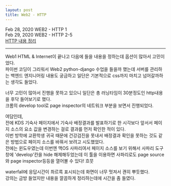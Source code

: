 ```yaml
---
layout: post
title: Web2 - HTTP
---
```


Feb 28, 2020    WEB2 - HTTP 1  
Feb 29, 2020    WEB2 - HTTP 2-5  
[HTTP 내용 정리](https://eunzihong.github.io/Webtest/http.html)

----

Web1 HTML & Internet이 끝나고 다음에 들을 내용을 정하는데 옵션이 많아서 고민이었다.  
파이썬 코딩이 그리워서 Web2 python-django 수업을 들을까 했는데 서버를 관리하는 백엔드 엔지니어링 내용도 궁금하고 일단은 기본적으로 css까지 마치고 넘어갈까하는 생각도 들었다.  

너무 고민이 많아서 진행을 못하고 있으니 일단은 총 러닝타임이 30분정도인 http내용을 후닥 들어보기로 했다.  
크롬의 develop tool로 page inspector의 네트워크 부분을 보면서 진행되었다.  

여담인데,  
전에 KDS 기숙사 페이지에서 기숙사 배정결과를 발표하기로 한 시각보다 앞서서 페이지 소스의 요소 값을 변경하는 걸로 결과를 먼저 확인한 적이 있다.  
이번 방학에 교환학생 귀국 때문에 건강검진을 못내서 배정결과 확인을 못하는 것도 같은 방법으로 페이지 소스를 바꿔서 보려고 시도했었다.  
전에는 윈도우였는데 이번엔 맥OS 사파리여서 페이지 소스를 보기 위해서 사파리 도구 창에 'develop'칸을 hide 해제해두었는데 이 툴을 이용하면 사파리로도 page source와 page inspector등등을 열어볼 수 있다! 흐뭇  

  
waterfall에 응답시간이 촤르륵 표시되는데 화면이 너무 멋져서 괜히 뿌듯했다.  
강의는 금방 들었지만 내용을 깔끔하게 정리하는데에 시간을 좀 들였다.  